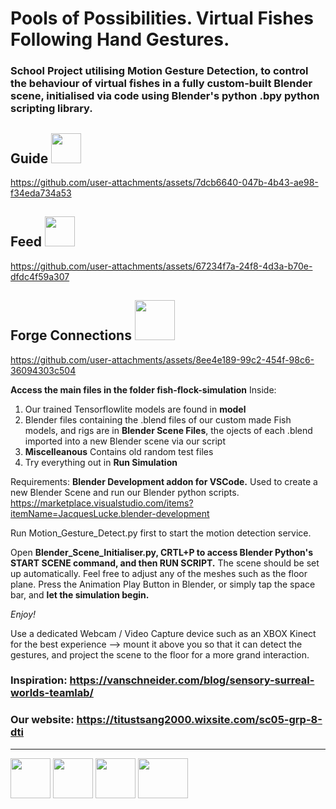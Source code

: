 # Pools of Possibilities. Virtual Fishes Following Hand Gestures.
 
### School Project utilising Motion Gesture Detection, to control the behaviour of virtual fishes in a fully custom-built Blender scene, initialised via code using Blender's python .bpy python scripting library.


<h2>Guide <img src="https://github.com/user-attachments/assets/d15f3fc7-d160-42eb-a3b2-a2520b8776d6" style="width:3rem; height:3rem"></h2>

https://github.com/user-attachments/assets/7dcb6640-047b-4b43-ae98-f34eda734a53


<h2>Feed <img src= "https://github.com/user-attachments/assets/c3e5bf56-55c0-421c-888b-d48022fd2c52" style="width:3rem; height:3rem"></h2>

https://github.com/user-attachments/assets/67234f7a-24f8-4d3a-b70e-dfdc4f59a307


<h2>Forge Connections <img src="https://github.com/user-attachments/assets/f96033c2-7eb9-4c4a-9a50-aec84dbf0995" style = "width:4rem; height:4rem"></h2>

https://github.com/user-attachments/assets/8ee4e189-99c2-454f-98c6-36094303c504



 

**Access the main files in the folder fish-flock-simulation**
Inside:
1. Our trained Tensorflowlite models are found in **model**
2. Blender files containing the .blend files of our custom made Fish models, and rigs are in **Blender Scene Files**, the ojects of each .blend imported into a new Blender scene via our script
3. **Miscelleanous** Contains old random test files
4. Try everything out in **Run Simulation**

Requirements:
**Blender Development addon for VSCode.** Used to create a new Blender Scene and run our Blender python scripts. https://marketplace.visualstudio.com/items?itemName=JacquesLucke.blender-development

Run Motion_Gesture_Detect.py first to start the motion detection service.

Open **Blender_Scene_Initialiser.py, CRTL+P to access Blender Python's START SCENE command, and then RUN SCRIPT.** The scene should be set up automatically. Feel free to adjust any of the meshes such as the floor plane.
Press the Animation Play Button in Blender, or simply tap the space bar, and **let the simulation begin.**

*Enjoy!*

Use a dedicated Webcam / Video Capture device such as an XBOX Kinect for the best experience --> mount it above you so that it can detect the gestures, and project the scene to the floor for a more grand interaction. 

### Inspiration: https://vanschneider.com/blog/sensory-surreal-worlds-teamlab/

### Our website: https://titustsang2000.wixsite.com/sc05-grp-8-dti
-------------------------------------------------------------------------------------------------------------------------------------------------------------------------------------------------------------------------------------------------------------------------------
<img src="https://github.com/user-attachments/assets/f4e51a50-44a7-4c96-96ce-54442058e52a" style="width:4rem; height:4rem">    <img src="https://github.com/user-attachments/assets/7736b752-328a-46ea-adc2-ef767ca72b4f" style="width:4rem; height:4rem">   <img src="https://github.com/user-attachments/assets/e42711f9-b466-4351-9b09-1f4f82f56f31" style="width:4rem; height:4rem">   <img src="https://github.com/user-attachments/assets/8b0281fb-7b05-4521-8963-abd6e90f093e" style="width:5rem; height:4rem">



